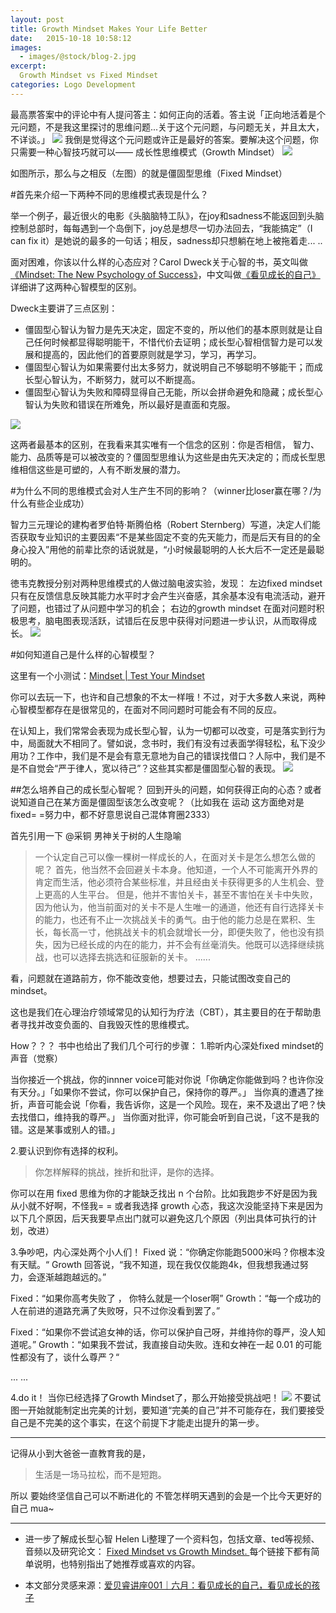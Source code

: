 ```yaml
---
layout: post
title: Growth Mindset Makes Your Life Better
date:   2015-10-18 10:58:12
images:
  - images/@stock/blog-2.jpg
excerpt:
  Growth Mindset vs Fixed Mindset
categories: Logo Development
---
```


最高票答案中的评论中有人提问答主：如何正向的活着。答主说「正向地活着是个元问题，不是我这里探讨的思维问题...关于这个元问题，与问题无关，并且太大，不详谈。」
![](http://ww4.sinaimg.cn/large/85b1eb2djw1f6uncee2lfj20f80bnwh1.jpg)
我倒是觉得这个元问题或许正是最好的答案。要解决这个问题，你只需要一种心智技巧就可以——
成长性思维模式（Growth Mindset）
![](http://ww2.sinaimg.cn/large/85b1eb2djw1f6unbta9v7j208m04jq37.jpg)

如图所示，那么与之相反（左图）的就是僵固型思维（Fixed Mindset）

#首先来介绍一下两种不同的思维模式表现是什么？

举一个例子，最近很火的电影《头脑脑特工队》，在joy和sadness不能返回到头脑控制总部时，每每遇到一个岛倒下，joy总是想尽一切办法回去，“我能搞定”（I can fix it）是她说的最多的一句话；相反，sadness却只想躺在地上被拖着走... ..

面对困难，你该以什么样的心态应对？Carol Dweck关于心智的书，英文叫做[《Mindset: The New Psychology of Success》](http://www.amazon.com/Mindset-The-New-Psychology-Success-ebook/dp/B000FCKPHG/ref=dp_kinw_strp_1)，中文叫做[《看见成长的自己》](http://book.douban.com/subject/6510688/)详细讲了这两种心智模型的区别。

Dweck主要讲了三点区别： 

* 僵固型心智认为智力是先天决定，固定不变的，所以他们的基本原则就是让自己任何时候都显得聪明能干，不惜代价去证明；成长型心智相信智力是可以发展和提高的，因此他们的首要原则就是学习，学习，再学习。
* 僵固型心智认为如果需要付出太多努力，就说明自己不够聪明不够能干；而成长型心智认为，不断努力，就可以不断提高。
* 僵固型心智认为失败和障碍显得自己无能，所以会拼命避免和隐藏；成长型心智认为失败和错误在所难免，所以最好是直面和克服。

![](http://ww1.sinaimg.cn/large/85b1eb2djw1f6una7nhb4j20go09dabm.jpg)

这两者最基本的区别，在我看来其实唯有一个信念的区别：你是否相信， 智力、能力、品质等是可以被改变的？僵固型思维认为这些是由先天决定的；而成长型思维相信这些是可塑的，人有不断发展的潜力。



#为什么不同的思维模式会对人生产生不同的影响？（winner比loser赢在哪？/为什么有些企业成功）

智力三元理论的建构者罗伯特·斯腾伯格（Robert Sternberg）写道，决定人们能否获取专业知识的主要因素“不是某些固定不变的先天能力，而是后天有目的的全身心投入”用他的前辈比奈的话说就是，“小时候最聪明的人长大后不一定还是最聪明的。

徳韦克教授分别对两种思维模式的人做过脑电波实验，发现：
左边fixed mindset 只有在反馈信息反映其能力水平时才会产生兴奋感，其余基本没有电流活动，避开了问题，也错过了从问题中学习的机会；
右边的growth mindset 在面对问题时积极思考，脑电图表现活跃，试错后在反思中获得对问题进一步认识，从而取得成长。
![](http://ww4.sinaimg.cn/large/85b1eb2djw1f6un9ow2wsj20go08egmy.jpg)

#如何知道自己是什么样的心智模型？

这里有一个小测试：[Mindset | Test Your Mindset](http://mindsetonline.com/testyourmindset/step1.php)

你可以去玩一下，也许和自己想象的不太一样哦！不过，对于大多数人来说，两种心智模型都存在是很常见的，在面对不同问题时可能会有不同的反应。

在认知上，我们常常会表现为成长型心智，认为一切都可以改变，可是落实到行为中，局面就大不相同了。譬如说，念书时，我们有没有过表面学得轻松，私下没少用功？工作中，我们是不是会有意无意地为自己的错误找借口？人际中，我们是不是不自觉会“严于律人，宽以待己”？这些其实都是僵固型心智的表现。
![](http://ww3.sinaimg.cn/large/85b1eb2djw1f6un8vwpfjj20go0kb0wd.jpg)

##怎么培养自己的成长型心智呢？
回到开头的问题，如何获得正向的心态？或者说知道自己在某方面是僵固型该怎么改变呢？（比如我在 运动 这方面绝对是fixed= =努力中，都不好意思说自己混体育圈2333）

首先引用一下 @采铜 男神关于树的人生隐喻

> 一个认定自己可以像一棵树一样成长的人，在面对关卡是怎么想怎么做的呢？
首先，他当然不会回避关卡本身。他知道，一个人不可能离开外界的肯定而生活，他必须符合某些标准，并且经由关卡获得更多的人生机会、登上更高的人生平台。
但是，他并不害怕关卡，甚至不害怕在关卡中失败，因为他认为，他当前面对的关卡不是人生唯一的通道，他还有自行选择关卡的能力，也还有不止一次挑战关卡的勇气。由于他的能力总是在累积、生长，每长高一寸，他挑战关卡的机会就增长一分，即便失败了，他也没有损失，因为已经长成的内在的能力，并不会有丝毫消失。他既可以选择继续挑战，也可以选择去挑选和征服新的关卡。
......

看，问题就在道路前方，你不能改变他，想要过去，只能试图改变自己的mindset。

这也是我们在心理治疗领域常见的认知行为疗法（CBT），其主要目的在于帮助患者寻找并改变负面的、自我毁灭性的思维模式。

How？？？
书中也给出了我们几个可行的步骤：
1.聆听内心深处fixed mindset的声音（觉察）

当你接近一个挑战，你的innner voice可能对你说「你确定你能做到吗？也许你没有天分。」「如果你不尝试，你可以保护自己，保持你的尊严。」
当你真的遭遇了挫折，声音可能会说「你看，我告诉你，这是一个风险。现在，来不及退出了吧？快去找借口，维持我的尊严。」
当你面对批评，你可能会听到自己说，「这不是我的错。这是某事或别人的错。」

2.要认识到你有选择的权利。

>你怎样解释的挑战，挫折和批评，是你的选择。

​你可以在用 fixed 思维为你的才能缺乏找出 n 个台阶。比如我跑步不好是因为我从小就不好啊，不怪我= =
或者我选择 growth 心态，我这次没能坚持下来是因为以下几个原因，后天我要早点出门就可以避免这几个原因（列出具体可执行的计划，改进）

3.争吵吧，内心深处两个小人们！
Fixed 说：“你确定你能跑5000米吗？你根本没有天赋。“
Growth 回答说，“我不知道，现在我仅仅能跑4k，但我想我通过努力，会逐渐越跑越远的。”

Fixed：“如果你高考失败了 ， 你特么就是一个loser啊”
Growth：“每一个成功的人在前进的道路充满了失败呀，只不过你没看到罢了。”

Fixed：“如果你不尝试追女神的话，你可以保护自己呀，并维持你的尊严，没人知道呢。”
Growth：“如果我不尝试，我直接自动失败。连和女神在一起 0.01 的可能性都没有了，谈什么尊严？“

... ...

4.do it！
当你已经选择了Growth Mindset了，那么开始接受挑战吧！
![](http://ww3.sinaimg.cn/large/85b1eb2djw1f6un78i7vhj20go0l5gnc.jpg)
不要试图一开始就能制定出完美的计划，要知道“完美的自己”并不可能存在，我们要接受自己是不完美的这个事实，在这个前提下才能走出提升的第一步。

-----------

记得从小到大爸爸一直教育我的是，
> 生活是一场马拉松，而不是短跑。

所以
要始终坚信自己可以不断进化的
不管怎样明天遇到的会是一个比今天更好的自己
mua~

---------
* 进一步了解成长型心智
Helen Li整理了一个资料包，包括文章、ted等视频、音频以及研究论文：
[Fixed Mindset vs Growth Mindset. ](http://www.bagtheweb.com/b/hEDfg1)
每个链接下都有简单说明，也特别指出了她推荐或喜欢的内容。

* 本文部分灵感来源：[爱贝睿讲座001｜六月：看见成长的自己，看见成长的孩子](http://t.cn/RyDSUyy)